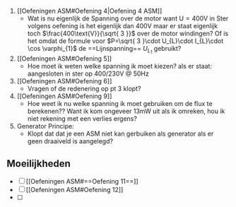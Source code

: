 1. [[Oefeningen ASM#Oefening 4|Oefening 4 ASM]]
	- Wat is nu eigenlijk de Spanning over de motor want $\text{U}=400\text{V in Ster}$ volgens oefening is het eigenlijk dan $400\text{V}$ maar er staat eigenlijk toch $\frac{400\text{V}}{\sqrt{ 3 }}$ over de motor windingen? Of is het omdat de formule voor $P=\sqrt{ 3 }\cdot U_{L}\cdot I_{L}\cdot \cos \varphi_{1}$ de ==Lijnspanning== $U_{L_{1}}$ gebruikt?
2. [[Oefeningen ASM#Oefening 5]]
	- Hoe moet ik weten welke spanning ik moet kiezen? als er staat:
	  aangesloten in ster op $400/230\text{V @ 50Hz}$
3. [[Oefeningen ASM#Oefening 6]]
	- Vragen of de redenering op pt 3 klopt?
4. [[Oefeningen ASM#Oefening 9]]
	- Hoe weet ik nu welke spanning ik moet gebruiken om de flux te berekenen??
	  Want ik kom ongeveer $13\text{mW}$ uit als ik omreken, hou ik niet rekening met een verlies ergens?
5. Generator Principe:
	- Klopt dat dat je een ASM niet kan gerbuiken als generator als er geen draaiveld is aangelegd?


## Moeilijkheden
- [ ] [[Oefeningen ASM#==Oefening 11==]]
- [ ] [[Oefeningen ASM#Oefening 12]]
- [ ] 